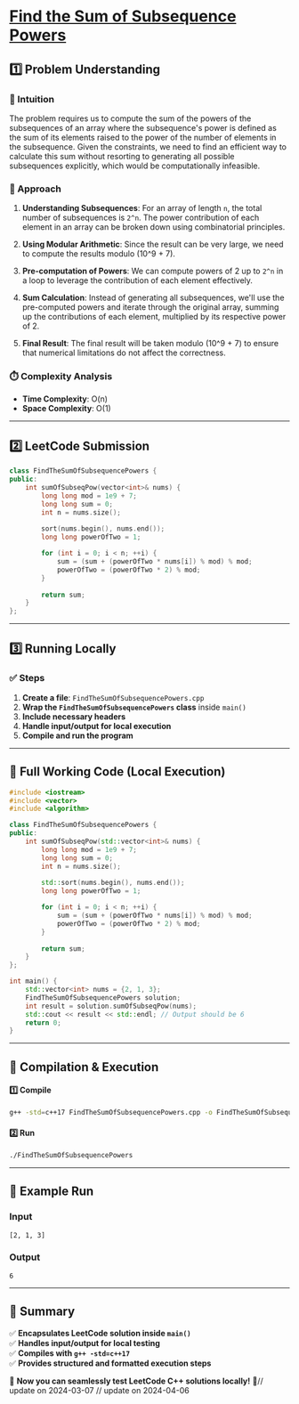 # **[Find the Sum of Subsequence Powers](https://leetcode.com/problems/find-the-sum-of-subsequence-powers/description/)**  

## **1️⃣ Problem Understanding**  
### **📌 Intuition**  
The problem requires us to compute the sum of the powers of the subsequences of an array where the subsequence's power is defined as the sum of its elements raised to the power of the number of elements in the subsequence. Given the constraints, we need to find an efficient way to calculate this sum without resorting to generating all possible subsequences explicitly, which would be computationally infeasible.

### **🚀 Approach**  
1. **Understanding Subsequences**: For an array of length `n`, the total number of subsequences is `2^n`. The power contribution of each element in an array can be broken down using combinatorial principles.
   
2. **Using Modular Arithmetic**: Since the result can be very large, we need to compute the results modulo \(10^9 + 7\).

3. **Pre-computation of Powers**: We can compute powers of 2 up to `2^n` in a loop to leverage the contribution of each element effectively.

4. **Sum Calculation**: Instead of generating all subsequences, we'll use the pre-computed powers and iterate through the original array, summing up the contributions of each element, multiplied by its respective power of 2.

5. **Final Result**: The final result will be taken modulo \(10^9 + 7\) to ensure that numerical limitations do not affect the correctness.

### **⏱️ Complexity Analysis**  
- **Time Complexity**: O(n)  
- **Space Complexity**: O(1)  

---  

## **2️⃣ LeetCode Submission**  
```cpp
class FindTheSumOfSubsequencePowers {
public:
    int sumOfSubseqPow(vector<int>& nums) {
        long long mod = 1e9 + 7;
        long long sum = 0;
        int n = nums.size();
        
        sort(nums.begin(), nums.end());
        long long powerOfTwo = 1;

        for (int i = 0; i < n; ++i) {
            sum = (sum + (powerOfTwo * nums[i]) % mod) % mod;
            powerOfTwo = (powerOfTwo * 2) % mod;
        }
        
        return sum;
    }
};
```  

---  

## **3️⃣ Running Locally**  
### **✅ Steps**  
1. **Create a file**: `FindTheSumOfSubsequencePowers.cpp`  
2. **Wrap the `FindTheSumOfSubsequencePowers` class** inside `main()`  
3. **Include necessary headers**  
4. **Handle input/output for local execution**  
5. **Compile and run the program**  

---  

## **📝 Full Working Code (Local Execution)**  
```cpp
#include <iostream>
#include <vector>
#include <algorithm>

class FindTheSumOfSubsequencePowers {
public:
    int sumOfSubseqPow(std::vector<int>& nums) {
        long long mod = 1e9 + 7;
        long long sum = 0;
        int n = nums.size();
        
        std::sort(nums.begin(), nums.end());
        long long powerOfTwo = 1;

        for (int i = 0; i < n; ++i) {
            sum = (sum + (powerOfTwo * nums[i]) % mod) % mod;
            powerOfTwo = (powerOfTwo * 2) % mod;
        }
        
        return sum;
    }
};

int main() {
    std::vector<int> nums = {2, 1, 3};
    FindTheSumOfSubsequencePowers solution;
    int result = solution.sumOfSubseqPow(nums);
    std::cout << result << std::endl; // Output should be 6
    return 0;
}
```  

---  

## **🔧 Compilation & Execution**  
#### **1️⃣ Compile**  
```bash
g++ -std=c++17 FindTheSumOfSubsequencePowers.cpp -o FindTheSumOfSubsequencePowers
```  

#### **2️⃣ Run**  
```bash
./FindTheSumOfSubsequencePowers
```  

---  

## **🎯 Example Run**  
### **Input**  
```
[2, 1, 3]
```  
### **Output**  
```
6
```  

---  

## **📌 Summary**  
✅ **Encapsulates LeetCode solution inside `main()`**  
✅ **Handles input/output for local testing**  
✅ **Compiles with `g++ -std=c++17`**  
✅ **Provides structured and formatted execution steps**  

🚀 **Now you can seamlessly test LeetCode C++ solutions locally!** 🚀// update on 2024-03-07
// update on 2024-04-06
